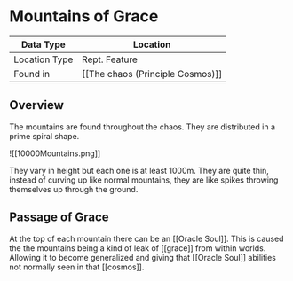 # Mountains of Grace

| Data Type | Location |
| --- | --- |
| Location Type | Rept. Feature |
| Found in | [[The chaos (Principle Cosmos)]] |

## Overview

The mountains are found throughout the chaos. They are distributed in a prime spiral shape.

![[10000Mountains.png]]

They vary in height but each one is at least 1000m. They are quite thin, instead of curving up like normal mountains, they are like spikes throwing themselves up through the ground.

## Passage of Grace

At the top of each mountain there can be an [[Oracle Soul]]. This is caused the the mountains being a kind of leak of [[grace]] from within worlds. Allowing it to become generalized and giving that [[Oracle Soul]] abilities not normally seen in that [[cosmos]].
